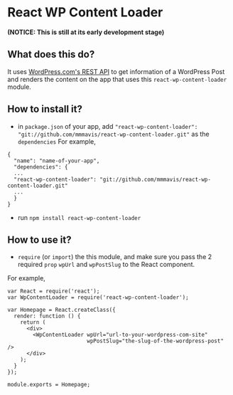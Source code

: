# React WP Content Loader

**(NOTICE: This is still at its early development stage)**


## What does this do?

It uses [WordPress.com's REST API](https://developer.wordpress.com/docs/api/) to get information of a WordPress Post and renders the content on the app that uses this `react-wp-content-loader` module.


## How to install it?

- in `package.json` of your app, add `"react-wp-content-loader": "git://github.com/mmmavis/react-wp-content-loader.git"` as the `dependencies`
For example,
```
{
  "name": "name-of-your-app",
  "dependencies": {
  ...
  "react-wp-content-loader": "git://github.com/mmmavis/react-wp-content-loader.git"
  ...
  }
}
```
- run `npm install react-wp-content-loader`


## How to use it?
- `require` (or `import`) the this module, and make sure you pass the 2 required `prop` `wpUrl` and `wpPostSlug` to the React component.

For example,
```
var React = require('react');
var WpContentLoader = require('react-wp-content-loader');

var Homepage = React.createClass({
  render: function () {
    return (
      <div>
        <WpContentLoader wpUrl="url-to-your-wordpress-com-site" 
                         wpPostSlug="the-slug-of-the-wordpress-post" />
      </div>
    );
  }
});

module.exports = Homepage;
```
